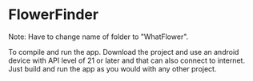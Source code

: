 # FlowerFinder

Note: Have to change name of folder to "WhatFlower".

To compile and run the app. Download the project and use an android device with
API level of 21 or later and that can also connect to internet. Just build
and run the app as you would with any other project.  
